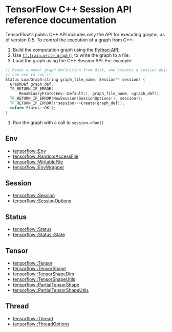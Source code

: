 # TensorFlow C++ Session API reference documentation

TensorFlow's public C++ API includes only the API for executing graphs, as of
version 0.5. To control the execution of a graph from C++:

1. Build the computation graph using the [Python API](../python/).
1. Use [`tf.train.write_graph()`](../python/train.md#write_graph) to
write the graph to a file.
1. Load the graph using the C++ Session API. For example:

  ```c++
  // Reads a model graph definition from disk, and creates a session object you
  // can use to run it.
  Status LoadGraph(string graph_file_name, Session** session) {
    GraphDef graph_def;
    TF_RETURN_IF_ERROR(
        ReadBinaryProto(Env::Default(), graph_file_name, &graph_def));
    TF_RETURN_IF_ERROR(NewSession(SessionOptions(), session));
    TF_RETURN_IF_ERROR((*session)->Create(graph_def));
    return Status::OK();
  }
```

1. Run the graph with a call to `session->Run()`

## Env

* [tensorflow::Env](ClassEnv.md)
* [tensorflow::RandomAccessFile](ClassRandomAccessFile.md)
* [tensorflow::WritableFile](ClassWritableFile.md)
* [tensorflow::EnvWrapper](ClassEnvWrapper.md)

## Session

* [tensorflow::Session](ClassSession.md)
* [tensorflow::SessionOptions](StructSessionOptions.md)

## Status

* [tensorflow::Status](ClassStatus.md)
* [tensorflow::Status::State](StructState.md)

## Tensor

* [tensorflow::Tensor](ClassTensor.md)
* [tensorflow::TensorShape](ClassTensorShape.md)
* [tensorflow::TensorShapeDim](StructTensorShapeDim.md)
* [tensorflow::TensorShapeUtils](ClassTensorShapeUtils.md)
* [tensorflow::PartialTensorShape](ClassPartialTensorShape.md)
* [tensorflow::PartialTensorShapeUtils](ClassPartialTensorShapeUtils.md)

## Thread

* [tensorflow::Thread](ClassThread.md)
* [tensorflow::ThreadOptions](StructThreadOptions.md)

